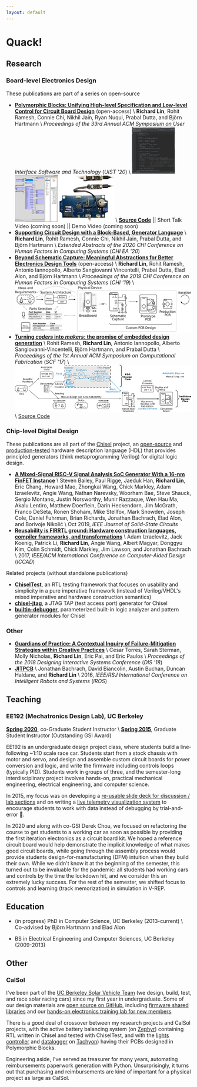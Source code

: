 ```yaml
---
layout: default
---
```

# Quack!

## Research

### Board-level Electronics Design
These publications are part of a series on open-source 

- **[Polymorphic Blocks: Unifying High-level Specification and Low-level Control for Circuit Board Design](https://doi.org/10.1145/3379337.3415860)** (open-access) \\
  **Richard Lin**, Rohit Ramesh, Connie Chi, Nikhil Jain, Ryan Nuqui, Prabal Dutta, and Björn Hartmann \\
  *Proceedings of the 33rd Annual ACM Symposium on User Interface Software and Technology* (*UIST '20*) \\
  <img src="PolymorphicBlocks_IntelliJ.png" height=128>
  <img src="PolymorphicBlocks_GUI.png" height=128>
  <img src="PolymorphicBlocks_Boards.jpg" height=128>  \\
  **[Source Code](https://github.com/BerkeleyHCI/PolymorphicBlocks)**  ||  Short Talk Video (coming soon)  || Demo Video (coming soon)
- **[Supporting Circuit Design with a Block-Based, Generator Language](https://doi.org/10.1145/3334480.3382887)** \\
  **Richard Lin**, Rohit Ramesh, Connie Chi, Nikhil Jain, Prabal Dutta, and Björn Hartmann \\
  *Extended Abstracts of the 2020 CHI Conference on Human Factors in Computing Systems* (*CHI EA '20*)
- **[Beyond Schematic Capture: Meaningful Abstractions for Better Electronics Design Tools](https://doi.org/10.1145/3290605.3300513)** (open-access) \\
  **Richard Lin**, Rohit Ramesh, Antonio Iannopollo, Alberto Sangiovanni Vincentelli, Prabal Dutta, Elad Alon, and Björn Hartmann \\
  *Proceedings of the 2019 CHI Conference on Human Factors in Computing Systems* (*CHI '19*) \\
  <img src="BeyondSchematicCapture_Flow.png" height=128>
- **[Turning *coders* into *makers*: the promise of embedded design generation](https://doi.org/10.1145/3083157.3083159)** \\
  Rohit Ramesh, **Richard Lin**, Antonio Iannopollo, Alberto Sangiovanni-Vincentelli, Björn Hartmann, and Prabal Dutta \\
  *Proceedings of the 1st Annual ACM Symposium on Computational Fabrication* (*SCF '17*) \\
  <img src="EmbeddedDesignGeneration_Flow.png" height=128> \\
  [Source Code](https://github.com/lab11/edg-sat-prototype)


### Chip-level Digital Design
These publications are all part of the [Chisel](https://www.chisel-lang.org/) project, an [open-source](https://github.com/freechipsproject/chisel3) and [production-tested](https://www.sifive.com/) hardware description language (HDL) that provides principled generators (think metaprogramming Verilog) for digital logic design.

- **[A Mixed-Signal RISC-V Signal Analysis SoC Generator With a 16-nm FinFET Instance](https://doi.org/10.1109/JSSC.2019.2924090)** \\
  Steven Bailey, Paul Rigge, Jaeduk Han, **Richard Lin**, Eric Chang, Howard Mao, Zhongkai Wang, Chick Markley, Adam Izraelevitz, Angie Wang, Nathan Narevsky, Woorham Bae, Steve Shauck, Sergio Montano, Justin Norsworthy, Munir Razzaque, Wen Hau Ma, Akalu Lentiro, Matthew Doerflein, Darin Heckendorn, Jim McGrath, Franco DeSeta, Ronen Shoham, Mike Stellfox, Mark Snowden, Joseph Cole, Daniel Fuhrman, Brian Richards, Jonathan Bachrach, Elad Alon, and Borivoje Nikolić \\
  Oct 2019, *IEEE Journal of Solid-State Circuits*
- **[Reusability is FIRRTL ground: Hardware construction languages, compiler frameworks, and transformations](https://doi.org/10.1109/ICCAD.2017.8203780)** \\
  Adam Izraelevitz, Jack Koenig, Patrick Li, **Richard Lin**, Angie Wang, Albert Magyar, Donggyu Kim, Colin Schmidt, Chick Markley, Jim Lawson, and Jonathan Bachrach \\
  2017, *IEEE/ACM International Conference on Computer-Aided Design* (*ICCAD*)


Related projects (without standalone publications)
- **[ChiselTest](https://github.com/ucb-bar/chisel-testers2)**, an RTL testing framework that focuses on usability and simplicity in a pure imperative framework (instead of Verilog/VHDL's mixed imperative and hardware construction semantics)
- **[chisel-jtag](https://github.com/ucb-art/chisel-jtag)**, a JTAG TAP (test access port) generator for Chisel
- **[builtin-debugger](https://github.com/ucb-art/builtin-debugger)**, parameterized built-in logic analyzer and pattern generator modules for Chisel


### Other
- **[Guardians of Practice: A Contextual Inquiry of Failure-Mitigation Strategies within Creative Practices](https://doi.org/10.1145/3196709.3196795)** \\
  Cesar Torres, Sarah Sterman, Molly Nicholas, **Richard Lin**, Eric Pai, and Eric Paulos \\
  *Proceedings of the 2018 Designing Interactive Systems Conference* (*DIS '18*)
- **[JITPCB](https://doi.org/10.1109/IROS.2016.7759349)** \\
  Jonathan Bachrach, David Biancolin, Austin Buchan, Duncan Haldane, and **Richard Lin** \\
   2016, *IEEE/RSJ International Conference on Intelligent Robots and Systems* (*IROS*)


## Teaching

### EE192 (Mechatronics Design Lab), UC Berkeley
**[Spring 2020](https://inst.eecs.berkeley.edu/~ee192/sp20/)**, co-Graduate Student Instructor \\
**[Spring 2015](https://inst.eecs.berkeley.edu/~ee192/sp15/)**, Graduate Student Instructor (Outstanding GSI Award)

EE192 is an undergraduate design project class, where students build a line-following ~1:10 scale race car.
Students start from a stock chassis with motor and servo, and design and assemble custom circuit boards for power conversion and logic, and write the firmware including controls loops (typically PID).
Students work in groups of three, and the semester-long interdisciplinary project involves hands-on, practical mechanical engineering, electrical engineering, and computer science.

In 2015, my focus was on developing a [re-usable slide deck for discussion / lab sections](https://github.com/ucb-ee192/course-site) and on writing a [live telemetry visualization system](https://github.com/ucb-ee192/telemetry) to encourage students to work with data instead of debugging by trial-and-error 🤦‍.

In 2020 and along with co-GSI Derek Chou, we focused on refactoring the course to get students to a working car as soon as possible by providing the first iteration electronics as a circuit board kit.
We hoped a reference circuit board would help demonstrate the implicit knowledge of what makes good circuit boards, while going through the assembly process would provide students design-for-manufacturing (DFM) intuition when they build their own.
While we didn't know it at the beginning of the semester, this turned out to be invaluable for the pandemic: all students had working cars and controls by the time the lockdown hit, and we consider this an extremely lucky success.
For the rest of the semester, we shifted focus to controls and learning (track memorization) in simulation in V-REP.


## Education
- (in progress) PhD in Computer Science, UC Berkeley (2013-current) \\
  Co-advised by Björn Hartmann and Elad Alon

- BS in Electrical Engineering and Computer Sciences, UC Berkeley (2009-2013)


## Other

### CalSol
I've been part of the [UC Berkeley Solar Vehicle Team](https://calsol.berkeley.edu/) (we design, build, test, and race solar racing cars) since my first year in undergraduate.
Some of our design materials are [open source on GitHub](https://github.com/CalSol), including [firmware shared libraries](https://github.com/CalSol/calsol-fw-libs) and our [hands-on electronics training lab for new members](https://github.com/CalSol/braintrain).

There is a good deal of crossover between my research projects and CalSol projects, with the active battery balancing system (on [Zephyr](https://calsol.berkeley.edu/vehicles/)) containing RTL written in Chisel and tested with ChiselTest, and with the [lights controller](https://github.com/BerkeleyHCI/PolymorphicBlocks/tree/uist20-submit/examples/test_high_switch) and [datalogger](https://github.com/BerkeleyHCI/PolymorphicBlocks/tree/uist20-submit/examples/test_datalogger) on [Tachyon](https://calsol.berkeley.edu/vehicles/)) having their PCBs designed in Polymorphic Blocks.

Engineering aside, I've served as treasurer for many years, automating reimbursements paperwork generation with Python.
Unsurprisingly, it turns out that purchasing and reimbursements are kind of important for a physical project as large as CalSol.
